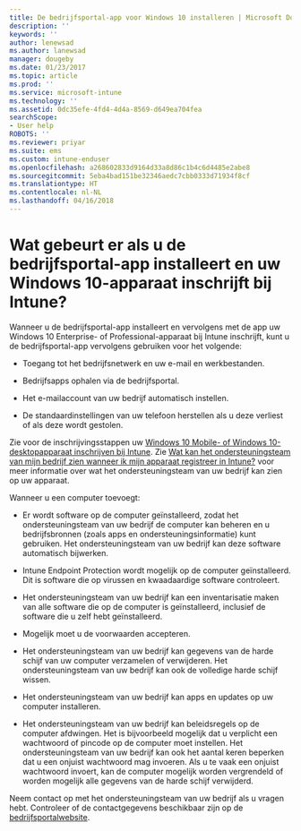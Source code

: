 ```yaml
---
title: De bedrijfsportal-app voor Windows 10 installeren | Microsoft Docs
description: ''
keywords: ''
author: lenewsad
ms.author: lanewsad
manager: dougeby
ms.date: 01/23/2017
ms.topic: article
ms.prod: ''
ms.service: microsoft-intune
ms.technology: ''
ms.assetid: 0dc35efe-4fd4-4d4a-8569-d649ea704fea
searchScope:
- User help
ROBOTS: ''
ms.reviewer: priyar
ms.suite: ems
ms.custom: intune-enduser
ms.openlocfilehash: a268602833d9164d33a8d86c1b4c6d4485e2abe8
ms.sourcegitcommit: 5eba4bad151be32346aedc7cbb0333d71934f8cf
ms.translationtype: HT
ms.contentlocale: nl-NL
ms.lasthandoff: 04/16/2018
---
```

# <a name="what-happens-if-you-install-the-company-portal-app-and-enroll-your-windows-10-device-in-intune"></a>Wat gebeurt er als u de bedrijfsportal-app installeert en uw Windows 10-apparaat inschrijft bij Intune?

Wanneer u de bedrijfsportal-app installeert en vervolgens met de app uw Windows 10 Enterprise- of Professional-apparaat bij Intune inschrijft, kunt u de bedrijfsportal-app vervolgens gebruiken voor het volgende:

-   Toegang tot het bedrijfsnetwerk en uw e-mail en werkbestanden.

-   Bedrijfsapps ophalen via de bedrijfsportal.

-   Het e-mailaccount van uw bedrijf automatisch instellen.

-   De standaardinstellingen van uw telefoon herstellen als u deze verliest of als deze wordt gestolen.

Zie voor de inschrijvingsstappen uw [Windows 10 Mobile- of Windows 10-desktopapparaat inschrijven bij Intune](enroll-your-w10-phone-or-w10-pc-windows.md). Zie [Wat kan het ondersteuningsteam van mijn bedrijf zien wanneer ik mijn apparaat registreer in Intune?](what-info-can-your-company-see-when-you-enroll-your-device-in-intune.md) voor meer informatie over wat het ondersteuningsteam van uw bedrijf kan zien op uw apparaat.

Wanneer u een computer toevoegt:

-   Er wordt software op de computer geïnstalleerd, zodat het ondersteuningsteam van uw bedrijf de computer kan beheren en u bedrijfsbronnen (zoals apps en ondersteuningsinformatie) kunt gebruiken. Het ondersteuningsteam van uw bedrijf kan deze software automatisch bijwerken.

-   Intune Endpoint Protection wordt mogelijk op de computer geïnstalleerd. Dit is software die op virussen en kwaadaardige software controleert.

-   Het ondersteuningsteam van uw bedrijf kan een inventarisatie maken van alle software die op de computer is geïnstalleerd, inclusief de software die u zelf hebt geïnstalleerd.

-   Mogelijk moet u de voorwaarden accepteren.

-   Het ondersteuningsteam van uw bedrijf kan gegevens van de harde schijf van uw computer verzamelen of verwijderen. Het ondersteuningsteam van uw bedrijf kan ook de volledige harde schijf wissen.

-   Het ondersteuningsteam van uw bedrijf kan apps en updates op uw computer installeren.

-   Het ondersteuningsteam van uw bedrijf kan beleidsregels op de computer afdwingen. Het is bijvoorbeeld mogelijk dat u verplicht een wachtwoord of pincode op de computer moet instellen. Het ondersteuningsteam van uw bedrijf kan ook het aantal keren beperken dat u een onjuist wachtwoord mag invoeren. Als u te vaak een onjuist wachtwoord invoert, kan de computer mogelijk worden vergrendeld of worden mogelijk alle gegevens van de harde schijf verwijderd.

Neem contact op met het ondersteuningsteam van uw bedrijf als u vragen hebt. Controleer of de contactgegevens beschikbaar zijn op de [bedrijfsportalwebsite](https://portal.manage.microsoft.com#HelpDeskDialog).

